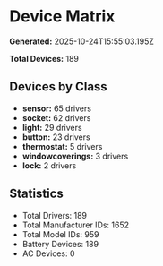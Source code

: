 # Device Matrix

**Generated:** 2025-10-24T15:55:03.195Z

**Total Devices:** 189

## Devices by Class

- **sensor:** 65 drivers
- **socket:** 62 drivers
- **light:** 29 drivers
- **button:** 23 drivers
- **thermostat:** 5 drivers
- **windowcoverings:** 3 drivers
- **lock:** 2 drivers

## Statistics

- Total Drivers: 189
- Total Manufacturer IDs: 1652
- Total Model IDs: 959
- Battery Devices: 189
- AC Devices: 0
